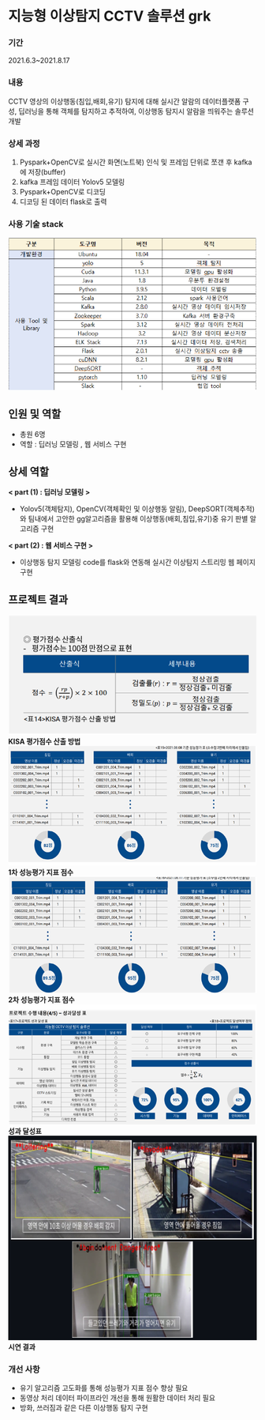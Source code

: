 
 # 지능형 이상탐지 CCTV 솔루션 grk
 
 ### 기간  
 2021.6.3~2021.8.17  
 
 ### 내용   
 CCTV 영상의 이상행동(침입,배회,유기) 탐지에 대해 실시간 알람의 데이터플랫폼 구성, 딥러닝을 통해 객체를 탐지하고 추적하여, 이상행동 탐지시 알람을 띄워주는 솔루션 개발  
 
 ### 상세 과정
 1. Pyspark+OpenCV로 실시간 화면(노트북) 인식 및 프레임 단위로 쪼갠 후 kafka에 저장(buffer)
 2. kafka 프레임 데이터 Yolov5 모델링
 3. Pyspark+OpenCV로 디코딩
 4. 디코딩 된 데이터 flask로 출력
 
 ### 사용 기술 stack
 
 ![image](./data/stack.png)




## 인원 및 역할  
  - 총원 6명 
  - 역할 : 딥러닝 모델링 , 웹 서비스 구현
## 상세 역할
  
  **< part (1) : 딥러닝 모델링 >**  
   - Yolov5(객체탐지), OpenCV(객체확인 및 이상행동 알림), DeepSORT(객체추적)와 팀내에서 고안한 gg알고리즘을 활용해 이상행동(배회,침입,유기)중 유기 판별 알고리즘 구현  
   
  **< part (2) : 웹 서비스 구현 >**   
   - 이상행동 탐지 모델링 code를 flask와 연동해 실시간 이상탐지 스트리밍 웹 페이지 구현  

## 프로젝트 결과

![image](./data/res1.png)  
**KISA 평가점수 산출 방법**  
![image](./data/res2.png)  
**1차 성능평가 지표 점수**  
![image](./data/res3.png)  
**2차 성능평가 지표 점수**  
![image](./data/res4.png)  
**성과 달성표**  
![image](./data/res.png)  
**시연 결과**  


### 개선 사항
- 유기 알고리즘 고도화를 통해 성능평가 지표 점수 향상 필요
- 동영상 처리 데이터 파이프라인 개선을 통해 원활한 데이터 처리 필요 
- 방화, 쓰러짐과 같은 다른 이상행동 탐지 구현
